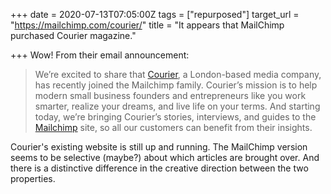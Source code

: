 +++
date = 2020-07-13T07:05:00Z
tags = ["repurposed"]
target_url = "https://mailchimp.com/courier/"
title = "It appears that MailChimp purchased Courier magazine."

+++
Wow! From their email announcement:

> We’re excited to share that [Courier](https://couriermedia.co), a London-based media company, has recently joined the Mailchimp family. Courier’s mission is to help modern small business founders and entrepreneurs like you work smarter, realize your dreams, and live life on your terms. And starting today, we’re bringing Courier’s stories, interviews, and guides to the [Mailchimp](https://mailchimp.us1.list-manage.com/track/click?u=f7b9ee22124ff6454424dc10c&id=bd6709fcd7&e=c80e98c50f) site, so all our customers can benefit from their insights.

Courier's existing website is still up and running. The MailChimp version seems to be selective (maybe?) about which articles are brought over. And there is a distinctive difference in the creative direction between the two properties.